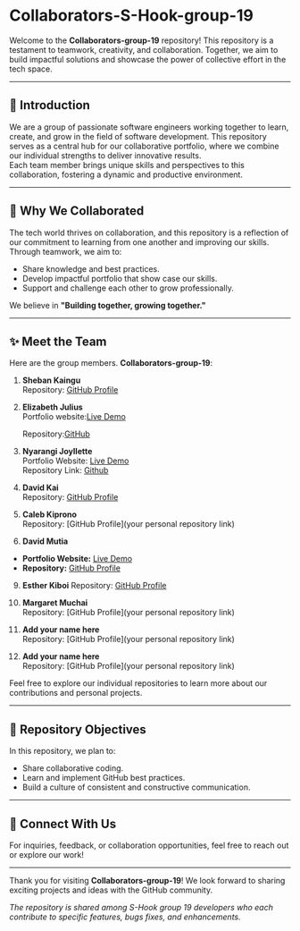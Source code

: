 # Collaborators-S-Hook-group-19

Welcome to the **Collaborators-group-19** repository! This repository is a testament to teamwork, creativity, and collaboration. Together, we aim to build impactful solutions and showcase the power of collective effort in the tech space.

---

## 🌟 Introduction

We are a group of passionate software engineers working together to learn, create, and grow in the field of software development. This repository serves as a central hub for our collaborative portfolio, where we combine our individual strengths to deliver innovative results.  
Each team member brings unique skills and perspectives to this collaboration, fostering a dynamic and productive environment.

---

## 🤝 Why We Collaborated

The tech world thrives on collaboration, and this repository is a reflection of our commitment to learning from one another and improving our skills. Through teamwork, we aim to:

- Share knowledge and best practices.
- Develop impactful portfolio that show case our skills.
- Support and challenge each other to grow professionally.

We believe in **"Building together, growing together."**

---

## ✨ Meet the Team

Here are the group members.
**Collaborators-group-19**:

1. **Sheban Kaingu**  
   Repository: [GitHub Profile](https://sheban07.github.io/my-personal-portfolio_group-19/)

2. **Elizabeth Julius**  
   Portfolio website:[Live Demo](https://muthonijulie.github.io/PLP_portfolio.Group19/)

   Repository:[GitHub ](https://github.com/muthonijulie/PLP_portfolio.Group19.git)

3. **Nyarangi Joyllette**  
   Portfolio Website: [Live Demo](https://j-nyarangi.github.io/JoyllettePortfolio-Group19/)  
   Repository Link: [Github](https://github.com/J-Nyarangi/JoyllettePortfolio-Group19.git)

4. **David Kai**  
   Repository: [GitHub Profile](https://github.com/kaidavi/S-Hook-Hackathon-1-Portfolio-Challenge-David-Kai-PLP_Group-19)

5. **Caleb Kiprono**  
   Repository: [GitHub Profile](your personal repository link)

6. **David Mutia**

- **Portfolio Website:** [Live Demo](https://dave-star7.github.io/DaveDev-Group19)
- **Repository:** [GitHub Profile](https://github.com/Dave-star7/DaveDev-Group19)

9. **Esther Kiboi**
   Repository: [GitHub Profile](https://github.com/kiboiesther/portfolio.git)

10. **Margaret Muchai**  
    Repository: [GitHub Profile](your personal repository link)

11. **Add your name here**  
    Repository: [GitHub Profile](your personal repository link)

12. **Add your name here**  
    Repository: [GitHub Profile](your personal repository link)

Feel free to explore our individual repositories to learn more about our contributions and personal projects.

---

## 📌 Repository Objectives

In this repository, we plan to:

- Share collaborative coding.
- Learn and implement GitHub best practices.
- Build a culture of consistent and constructive communication.

---

## 🚀 Connect With Us

For inquiries, feedback, or collaboration opportunities, feel free to reach out or explore our work!

---

Thank you for visiting **Collaborators-group-19**! We look forward to sharing exciting projects and ideas with the GitHub community.

_The repository is shared among S-Hook group 19 developers who each contribute to specific features, bugs fixes, and enhancements._
